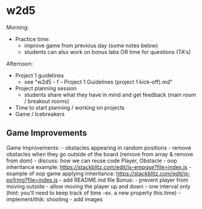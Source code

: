 

# w2d5

Morning:

- Practice time:
  - improve game from previous day (some notes below)
  - students can also work on bonus labs OR time for questions (TA's)

Afternoon:
- Project 1 guidelines
  - see "w2d5 - f - Project 1 Guidelines (project 1 kick-off).md"
- Project planning session
  - students share what they have in mind and get feedback (main room / breakout rooms)
- Time to start planning / working on projects
- Game / Icebreakers



## Game Improvements


Game Improvements:
    - obstacles appearing in random positions
    - remove obstacles when they go outside of the board (remove from array & remove from dom)
    - discuss: how we can reuse code Player, Obstacle
      - oop inheritance example: https://stackblitz.com/edit/js-empgse?file=index.js
      - example of oop game applying inheritance: https://stackblitz.com/edit/js-po1rmg?file=index.js
    - add README.md file
Bonus:
    - prevent player from moving outside
    - allow moving the player up and down
    - one interval only (hint: you'll need to keep track of time -ex. a new property this.time)
    - implement/thik: shooting
    - add images


